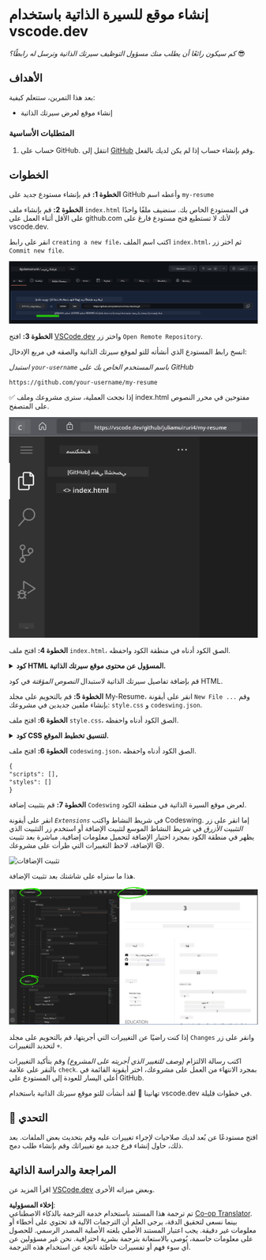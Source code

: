 <!--
CO_OP_TRANSLATOR_METADATA:
{
  "original_hash": "2fcb983b8dbadadb1bc2e97f8c12dac5",
  "translation_date": "2025-08-25T23:21:12+00:00",
  "source_file": "8-code-editor/1-using-a-code-editor/assignment.md",
  "language_code": "ar"
}
-->
# إنشاء موقع للسيرة الذاتية باستخدام vscode.dev

_كم سيكون رائعًا أن يطلب منك مسؤول التوظيف سيرتك الذاتية وترسل له رابطًا؟_ 😎

## الأهداف

بعد هذا التمرين، ستتعلم كيفية:

- إنشاء موقع لعرض سيرتك الذاتية

### المتطلبات الأساسية

1. حساب على GitHub. انتقل إلى [GitHub](https://github.com/) وقم بإنشاء حساب إذا لم يكن لديك بالفعل.

## الخطوات

**الخطوة 1:** قم بإنشاء مستودع جديد على GitHub وأعطه اسم `my-resume`

**الخطوة 2:** قم بإنشاء ملف `index.html` في المستودع الخاص بك. سنضيف ملفًا واحدًا على الأقل أثناء العمل على github.com لأنك لا تستطيع فتح مستودع فارغ على vscode.dev.

انقر على رابط `creating a new file`، اكتب اسم الملف `index.html`، ثم اختر زر `Commit new file`.

![إنشاء ملف جديد على github.com](../../../../translated_images/new-file-github.com.c886796d800e8056561829a181be1382c5303da9d902d8b2dd82b68a4806e21f.ar.png)

**الخطوة 3:** افتح [VSCode.dev](https://vscode.dev) واختر زر `Open Remote Repository`.

انسخ رابط المستودع الذي أنشأته للتو لموقع سيرتك الذاتية والصقه في مربع الإدخال:

_استبدل `your-username` باسم المستخدم الخاص بك على GitHub_

```
https://github.com/your-username/my-resume
```

✅ إذا نجحت العملية، سترى مشروعك وملف index.html مفتوحين في محرر النصوص على المتصفح.

![إنشاء ملف جديد](../../../../translated_images/project-on-vscode.dev.e79815a9a95ee7feac72ebe5c941c91279716be37c575dbdbf2f43bea2c7d8b6.ar.png)

**الخطوة 4:** افتح ملف `index.html`، الصق الكود أدناه في منطقة الكود واحفظه.

<details>
    <summary><b>كود HTML المسؤول عن محتوى موقع سيرتك الذاتية.</b></summary>
    
        <html>

            <head>
                <link href="style.css" rel="stylesheet">
                <link rel="stylesheet" href="https://cdnjs.cloudflare.com/ajax/libs/font-awesome/5.15.4/css/all.min.css">
                <title>ضع اسمك هنا!</title>
            </head>
            <body>
                <header id="header">
                    <!-- رأس السيرة الذاتية مع اسمك ولقبك -->
                    <h1>ضع اسمك هنا!</h1>
                    <hr>
                    دورك الوظيفي!
                    <hr>
                </header>
                <main>
                    <article id="mainLeft">
                        <section>
                            <h2>التواصل</h2>
                            <!-- معلومات التواصل بما في ذلك وسائل التواصل الاجتماعي -->
                            <p>
                                <i class="fa fa-envelope" aria-hidden="true"></i>
                                <a href="mailto:username@domain.top-level domain">اكتب بريدك الإلكتروني هنا</a>
                            </p>
                            <p>
                                <i class="fab fa-github" aria-hidden="true"></i>
                                <a href="github.com/yourGitHubUsername">اكتب اسم المستخدم الخاص بك هنا!</a>
                            </p>
                            <p>
                                <i class="fab fa-linkedin" aria-hidden="true"></i>
                                <a href="linkedin.com/yourLinkedInUsername">اكتب اسم المستخدم الخاص بك هنا!</a>
                            </p>
                        </section>
                        <section>
                            <h2>المهارات</h2>
                            <!-- مهاراتك -->
                            <ul>
                                <li>المهارة الأولى!</li>
                                <li>المهارة الثانية!</li>
                                <li>المهارة الثالثة!</li>
                                <li>المهارة الرابعة!</li>
                            </ul>
                        </section>
                        <section>
                            <h2>التعليم</h2>
                            <!-- تعليمك -->
                            <h3>اكتب تخصصك هنا!</h3>
                            <p>
                                اكتب اسم المؤسسة التعليمية هنا!
                            </p>
                            <p>
                                تاريخ البدء - تاريخ الانتهاء
                            </p>
                        </section>            
                    </article>
                    <article id="mainRight">
                        <section>
                            <h2>نبذة عنك</h2>
                            <!-- نبذة عنك -->
                            <p>اكتب فقرة قصيرة عن نفسك!</p>
                        </section>
                        <section>
                            <h2>الخبرة العملية</h2>
                            <!-- خبرتك العملية -->
                            <h3>المسمى الوظيفي</h3>
                            <p>
                                اسم المنظمة هنا | شهر البدء – شهر الانتهاء
                            </p>
                            <ul>
                                    <li>المهمة الأولى - اكتب ما قمت به!</li>
                                    <li>المهمة الثانية - اكتب ما قمت به!</li>
                                    <li>اكتب النتائج/الأثر الذي حققته</li>
                                    
                            </ul>
                            <h3>المسمى الوظيفي الثاني</h3>
                            <p>
                                اسم المنظمة هنا | شهر البدء – شهر الانتهاء
                            </p>
                            <ul>
                                    <li>المهمة الأولى - اكتب ما قمت به!</li>
                                    <li>المهمة الثانية - اكتب ما قمت به!</li>
                                    <li>اكتب النتائج/الأثر الذي حققته</li>
                                    
                            </ul>
                        </section>
                    </article>
                </main>
            </body>
        </html>
</details>

قم بإضافة تفاصيل سيرتك الذاتية لاستبدال _النصوص المؤقتة_ في كود HTML.

**الخطوة 5:** قم بالتحويم على مجلد My-Resume، انقر على أيقونة `New File ...` وقم بإنشاء ملفين جديدين في مشروعك: `style.css` و `codeswing.json`.

**الخطوة 6:** افتح ملف `style.css`، الصق الكود أدناه واحفظه.

<details>
        <summary><b>كود CSS لتنسيق تخطيط الموقع.</b></summary>
            
            body {
                font-family: 'Segoe UI', Tahoma, Geneva, Verdana, sans-serif;
                font-size: 16px;
                max-width: 960px;
                margin: auto;
            }
            h1 {
                font-size: 3em;
                letter-spacing: .6em;
                padding-top: 1em;
                padding-bottom: 1em;
            }

            h2 {
                font-size: 1.5em;
                padding-bottom: 1em;
            }

            h3 {
                font-size: 1em;
                padding-bottom: 1em;
            }
            main { 
                display: grid;
                grid-template-columns: 40% 60%;
                margin-top: 3em;
            }
            header {
                text-align: center;
                margin: auto 2em;
            }

            section {
                margin: auto 1em 4em 2em;
            }

            i {
                margin-right: .5em;
            }

            p {
                margin: .2em auto
            }

            hr {
                border: none;
                background-color: lightgray;
                height: 1px;
            }

            h1, h2, h3 {
                font-weight: 100;
                margin-bottom: 0;
            }
            #mainLeft {
                border-right: 1px solid lightgray;
            }
            
</details>

**الخطوة 6:** افتح ملف `codeswing.json`، الصق الكود أدناه واحفظه.

    {
    "scripts": [],
    "styles": []
    }

**الخطوة 7:** قم بتثبيت إضافة `Codeswing` لعرض موقع السيرة الذاتية في منطقة الكود.

انقر على أيقونة _`Extensions`_ في شريط النشاط واكتب Codeswing. إما انقر على زر _التثبيت الأزرق_ في شريط النشاط الموسع لتثبيت الإضافة أو استخدم زر التثبيت الذي يظهر في منطقة الكود بمجرد اختيار الإضافة لتحميل معلومات إضافية. مباشرة بعد تثبيت الإضافة، لاحظ التغييرات التي طرأت على مشروعك 😃.

![تثبيت الإضافات](../../../../8-code-editor/images/install-extension.gif)

هذا ما ستراه على شاشتك بعد تثبيت الإضافة.

![إضافة Codeswing أثناء العمل](../../../../translated_images/after-codeswing-extension-pb.0ebddddcf73b550994947a9084e35e2836c713ae13839d49628e3c764c1cfe83.ar.png)

إذا كنت راضيًا عن التغييرات التي أجريتها، قم بالتحويم على مجلد `Changes` وانقر على زر `+` لتحديد التغييرات.

اكتب رسالة الالتزام _(وصف للتغيير الذي أجريته على المشروع)_ وقم بتأكيد التغييرات بالنقر على علامة `check`. بمجرد الانتهاء من العمل على مشروعك، اختر أيقونة القائمة في أعلى اليسار للعودة إلى المستودع على GitHub.

تهانينا 🎉 لقد أنشأت للتو موقع سيرتك الذاتية باستخدام vscode.dev في خطوات قليلة.

## 🚀 التحدي

افتح مستودعًا عن بُعد لديك صلاحيات لإجراء تغييرات عليه وقم بتحديث بعض الملفات. بعد ذلك، حاول إنشاء فرع جديد مع تغييراتك وقم بإنشاء طلب دمج.

## المراجعة والدراسة الذاتية

اقرأ المزيد عن [VSCode.dev](https://code.visualstudio.com/docs/editor/vscode-web?WT.mc_id=academic-0000-alfredodeza) وبعض ميزاته الأخرى.

**إخلاء المسؤولية**:  
تم ترجمة هذا المستند باستخدام خدمة الترجمة بالذكاء الاصطناعي [Co-op Translator](https://github.com/Azure/co-op-translator). بينما نسعى لتحقيق الدقة، يرجى العلم أن الترجمات الآلية قد تحتوي على أخطاء أو معلومات غير دقيقة. يجب اعتبار المستند الأصلي بلغته الأصلية المصدر الرسمي. للحصول على معلومات حاسمة، يُوصى بالاستعانة بترجمة بشرية احترافية. نحن غير مسؤولين عن أي سوء فهم أو تفسيرات خاطئة ناتجة عن استخدام هذه الترجمة.